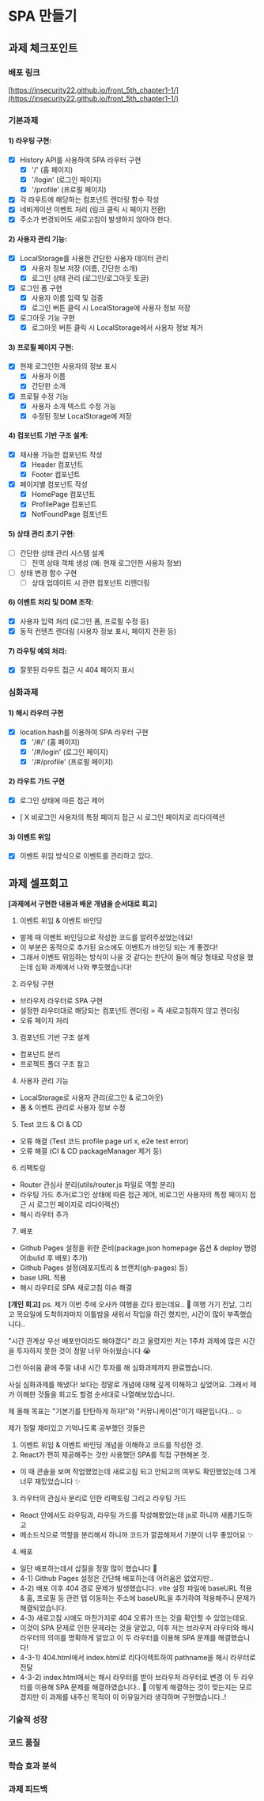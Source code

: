 # SPA 만들기

## 과제 체크포인트

### 배포 링크

<!--
배포 링크를 적어주세요
예시: https://<username>.github.io/front-5th-chapter1-1/

배포가 완료되지 않으면 과제를 통과할 수 없습니다.
배포 후에 정상 작동하는지 확인해주세요.
-->

[https://insecurity22.github.io/front_5th_chapter1-1/](https://insecurity22.github.io/front_5th_chapter1-1/)

### 기본과제

#### 1) 라우팅 구현:

- [x] History API를 사용하여 SPA 라우터 구현
  - [x] '/' (홈 페이지)
  - [x] '/login' (로그인 페이지)
  - [x] '/profile' (프로필 페이지)
- [x] 각 라우트에 해당하는 컴포넌트 렌더링 함수 작성
- [x] 네비게이션 이벤트 처리 (링크 클릭 시 페이지 전환)
- [x] 주소가 변경되어도 새로고침이 발생하지 않아야 한다.

#### 2) 사용자 관리 기능:

- [x] LocalStorage를 사용한 간단한 사용자 데이터 관리
  - [x] 사용자 정보 저장 (이름, 간단한 소개)
  - [x] 로그인 상태 관리 (로그인/로그아웃 토글)
- [x] 로그인 폼 구현
  - [x] 사용자 이름 입력 및 검증
  - [x] 로그인 버튼 클릭 시 LocalStorage에 사용자 정보 저장
- [x] 로그아웃 기능 구현
  - [x] 로그아웃 버튼 클릭 시 LocalStorage에서 사용자 정보 제거

#### 3) 프로필 페이지 구현:

- [x] 현재 로그인한 사용자의 정보 표시
  - [x] 사용자 이름
  - [x] 간단한 소개
- [x] 프로필 수정 기능
  - [x] 사용자 소개 텍스트 수정 가능
  - [x] 수정된 정보 LocalStorage에 저장

#### 4) 컴포넌트 기반 구조 설계:

- [x] 재사용 가능한 컴포넌트 작성
  - [x] Header 컴포넌트
  - [x] Footer 컴포넌트
- [x] 페이지별 컴포넌트 작성
  - [x] HomePage 컴포넌트
  - [x] ProfilePage 컴포넌트
  - [x] NotFoundPage 컴포넌트

#### 5) 상태 관리 초기 구현:

- [ ] 간단한 상태 관리 시스템 설계
  - [ ] 전역 상태 객체 생성 (예: 현재 로그인한 사용자 정보)
- [ ] 상태 변경 함수 구현
  - [ ] 상태 업데이트 시 관련 컴포넌트 리렌더링

#### 6) 이벤트 처리 및 DOM 조작:

- [x] 사용자 입력 처리 (로그인 폼, 프로필 수정 등)
- [x] 동적 컨텐츠 렌더링 (사용자 정보 표시, 페이지 전환 등)

#### 7) 라우팅 예외 처리:

- [x] 잘못된 라우트 접근 시 404 페이지 표시

### 심화과제

#### 1) 해시 라우터 구현

- [x] location.hash를 이용하여 SPA 라우터 구현
  - [x] '/#/' (홈 페이지)
  - [x] '/#/login' (로그인 페이지)
  - [x] '/#/profile' (프로필 페이지)

#### 2) 라우트 가드 구현

- [x] 로그인 상태에 따른 접근 제어
- [ X 비로그인 사용자의 특정 페이지 접근 시 로그인 페이지로 리다이렉션

#### 3) 이벤트 위임

- [x] 이벤트 위임 방식으로 이벤트를 관리하고 있다.

## 과제 셀프회고

<!-- 과제에 대한 회고를 작성해주세요 -->

**[과제에서 구현한 내용과 배운 개념을 순서대로 회고]**

1. 이벤트 위임 & 이벤트 바인딩

- 발제 때 이벤트 바인딩으로 작성한 코드를 알려주셨었는데요!
- 이 부분은 동적으로 추가된 요소에도 이벤트가 바인딩 되는 게 좋겠다!
- 그래서 이벤트 위임하는 방식이 나을 것 같다는 판단이 들어 해당 형태로 작성을 했는데 심화 과제에서 나와 뿌듯했습니다!

2. 라우팅 구현

- 브라우저 라우터로 SPA 구현
- 설정한 라우터대로 해당되는 컴포넌트 렌더링 = 즉 새로고침하지 않고 렌더링
- 오류 페이지 처리

3. 컴포넌트 기반 구조 설계

- 컴포넌트 분리
- 프로젝트 폴더 구조 참고

4. 사용자 관리 기능

- LocalStorage로 사용자 관리(로그인 & 로그아웃)
- 폼 & 이벤트 관리로 사용자 정보 수정

5. Test 코드 & CI & CD

- 오류 해결 (Test 코드 profile page url x, e2e test error)
- 오류 해결 (CI & CD packageManager 제거 등)

6. 리팩토링

- Router 관심사 분리(utils/router.js 파일로 역할 분리)
- 라우팅 가드 추가(로그인 상태에 따른 접근 제어, 비로그인 사용자의 특정 페이지 접근 시 로그인 페이지로 리다이렉션)
- 해시 라우터 추가

7. 배포

- Github Pages 설정을 위한 준비(package.json homepage 옵션 & deploy 명령어(bulid 후 배포) 추가)
- Github Pages 설정(레포지토리 & 브랜치(gh-pages) 등)
- base URL 적용
- 해시 라우터로 SPA 새로고침 이슈 해결

**[개인 회고]**
ps. 제가 이번 주에 오사카 여행을 갔다 왔는데요.. 🥺 여행 가기 전날, 그리고 목요일에 도착하자마자 이틀밤을 새워서 작업을 하긴 했지만, 시간이 많이 부족했습니다..

"시간 관계상 우선 배포만이라도 해야겠다" 라고 올렸지만 저는 1주차 과제에 많은 시간을 투자하지 못한 것이 정말 너무 아쉬웠습니다 😭

그런 아쉬움 끝에 주말 내내 시간 투자를 해 심화과제까지 완료했습니다.

사실 심화과제를 해냈다! 보다는 정말로 개념에 대해 깊게 이해하고 싶었어요. 그래서 제가 이해한 것들을 회고도 할겸 순서대로 나열해보았습니다.

제 올해 목표는 "기본기를 탄탄하게 하자!"와 "커뮤니케이션"이기 때문입니다... ☺️

제가 정말 재미있고 기억나도록 공부했던 것들은

1. 이벤트 위임 & 이벤트 바인딩 개념을 이해하고 코드를 작성한 것.
2. React가 편히 제공해주는 것만 사용했던 SPA를 직접 구현해본 것.

- 이 때 콘솔을 보며 작업했었는데 새로고침 되고 안되고의 여부도 확인했었는데 그게 너무 재밌었습니다 ✨

3. 라우터의 관심사 분리로 인한 리팩토링 그리고 라우팅 가드

- React 안에서도 라우팅과, 라우팅 가드를 작성해봤었는데 js로 하니까 새롭기도하고
- 메소드식으로 역할을 분리해서 하니까 코드가 깔끔해져서 기분이 너무 좋았어요 ✨

4. 배포

- 일단 배포하는데서 삽질을 정말 많이 했습니다 🥲
- 4-1) Github Pages 설정은 간단해 배포하는데 어려움은 없었지만..
- 4-2) 배포 이후 404 경로 문제가 발생했습니다. vite 설정 파일에 baseURL 적용 & 홈, 프로필 등 관련 탭 이동하는 주소에 baseURL을 추가하여 적용해주니 문제가 해결되었습니다.
- 4-3) 새로고침 시에도 마찬가지로 404 오류가 뜨는 것을 확인할 수 있었는데요.
- 이것이 SPA 문제로 인한 문제라는 것을 알았고, 이후 저는 브라우저 라우터와 해시 라우터의 의미를 명확하게 알았고 이 두 라우터를 이용해 SPA 문제를 해결했습니다!
- 4-3-1) 404.html에서 index.html로 리다이렉트하여 pathname을 해시 라우터로 전달
- 4-3-2) index.html에서는 해시 라우터를 받아 브라우저 라우터로 변경
  이 두 라우터를 이용해 SPA 문제를 해결하였습니다.. 💓 이렇게 해결하는 것이 맞는지는 모르겠지만 이 과제를 내주신 목적이 이 이유일거라 생각하며 구현했습니다..!

### 기술적 성장

<!-- 예시
- 새로 학습한 개념
- 기존 지식의 재발견/심화
- 구현 과정에서의 기술적 도전과 해결
-->

### 코드 품질

<!-- 예시
- 특히 만족스러운 구현
- 리팩토링이 필요한 부분
- 코드 설계 관련 고민과 결정
-->

### 학습 효과 분석

<!-- 예시
- 가장 큰 배움이 있었던 부분
- 추가 학습이 필요한 영역
- 실무 적용 가능성
-->

### 과제 피드백

<!-- 예시
- 과제에서 모호하거나 애매했던 부분
- 과제에서 좋았던 부분
-->

<!--
피드백 받고 싶은 내용을 구체적으로 남겨주세요
모호한 요청은 피드백을 남기기 어렵습니다.

참고링크: https://chatgpt.com/share/675b6129-515c-8001-ba72-39d0fa4c7b62

모호한 질문의 예시)
- 무엇을 질문해야 할지 몰라서 코치님이 보시기에 고쳐야할것들 전반적으로 피드백 부탁드립니다.
- 코드 스타일에 대한 피드백 부탁드립니다.
- 코드 구조에 대한 피드백 부탁드립니다.
- 개념적인 오류에 대한 피드백 부탁드립니다.
- 추가 구현이 필요한 부분에 대한 피드백 부탁드립니다.

구체적인 질문의 예시)
- 파일A의 함수B와 그 안의 변수명을 보면 직관성이 떨어지는 것 같습니다. 함수와 변수 이름을 더 명확하게 지을 방법에 대해 조언해 주실 수 있나요?
- 현재 파일 단위로 코드를 분리했지만, 이번 주차 발제를 기준으로 봤을 때 모듈화나 계층화에서 부족함이 있는 것 같습니다. 특히 A와 B 부분에서 모듈화를 더 진행할지 그대로 둘지 고민하였습니다. (...구체적인 고민 사항 적기...). 코치님의 의견이 궁금합니다.
- 옵저버 패턴을 사용해 상태 관리 로직을 구현해 보려 했습니다. 제가 구현한 코드가 옵저버 패턴에 맞게 잘 구성되었는지 검토해 주시고, 보완할 부분을 제안해 주실 수 있을까요?
- 컴포넌트 A를 테스트 할 때 B와의 의존성 때문에 테스트 코드를 작성하려다 포기했습니다. A와 B의 의존성을 낮추고 테스트 가능성을 높이는 구조 개선 방안이 있을까요?
-->
